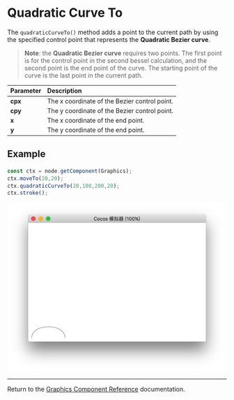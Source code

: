 # Quadratic Curve To

The `quadraticCurveTo()` method adds a point to the current path by using the specified control point that represents the __Quadratic Bezier curve__.

> __Note__: the **Quadratic Bezier curve** requires two points. The first point is for the control point in the second bessel calculation, and the second point is the end point of the curve. The starting point of the curve is the last point in the current path.

| Parameter | Description |
| :-------------- | :----------- |
| **cpx** | The x coordinate of the Bezier control point. |
| **cpy** | The y coordinate of the Bezier control point. |
| **x** | The x coordinate of the end point. |
| **y** | The y coordinate of the end point. |

## Example

```ts
const ctx = node.getComponent(Graphics);
ctx.moveTo(20,20);
ctx.quadraticCurveTo(20,100,200,20);
ctx.stroke();
```

![quadraticCurveTo.png](quadraticCurveTo.png)

<hr>

Return to the [Graphics Component Reference](../graphics.md) documentation.
